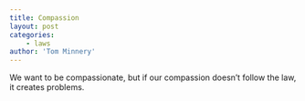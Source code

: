 ```yaml
---
title: Compassion
layout: post
categories:
    - laws
author: 'Tom Minnery'
---
```


We want to be compassionate, but if our compassion doesn’t follow the law, it creates problems.